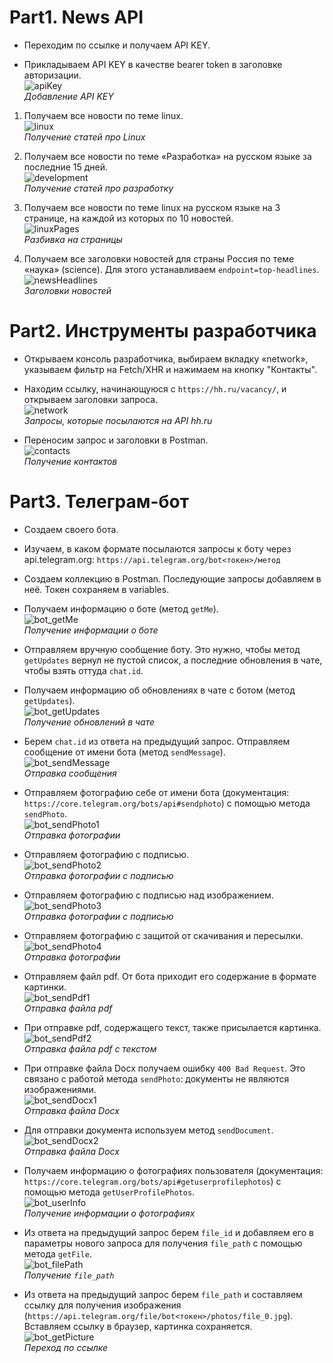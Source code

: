 # Part1. News API
- Переходим по ссылке и получаем API KEY.

- Прикладываем API KEY в качестве bearer token в заголовке авторизации.
<br>![apiKey](screenshots/part1/apiKey.png)
<br>*Добавление API KEY*

1. Получаем все новости по теме linux.
<br>![linux](screenshots/part1/linux.png)
<br>*Получение статей про Linux*

2. Получаем все новости по теме «Разработка» на русском языке за последние 15 дней.
<br>![development](screenshots/part1/development.png)
<br>*Получение статей про разработку*

3. Получаем все новости по теме linux на русском языке на 3 странице, на каждой из которых по 10 новостей.
<br>![linuxPages](screenshots/part1/linuxPages.png)
<br>*Разбивка на страницы*

4. Получаем все заголовки новостей для страны Россия по теме «наука» (science). Для этого устанавливаем `endpoint=top-headlines`.
<br>![newsHeadlines](screenshots/part1/newsHeadlines.png)
<br>*Заголовки новостей*

# Part2. Инструменты разработчика
- Открываем консоль разработчика, выбираем вкладку «network», указываем фильтр на Fetch/XHR и нажимаем на кнопку "Контакты".

- Находим ссылку, начинающуюся с `https://hh.ru/vacancy/`, и открываем заголовки запроса.
<br>![network](screenshots/part2/network.png)
<br>*Запросы, которые посылаются на API hh.ru*

- Переносим запрос и заголовки в Postman.
<br>![contacts](screenshots/part2/contacts.png)
<br>*Получение контактов*

# Part3. Телеграм-бот
- Создаем своего бота.

- Изучаем, в каком формате посылаются запросы к боту через api.telegram.org: `https://api.telegram.org/bot<токен>/метод`

- Создаем коллекцию в Postman. Последующие запросы добавляем в неё. Токен сохраняем в variables.

- Получаем информацию о боте (метод `getMe`).
<br>![bot_getMe](screenshots/part3/bot_getMe.png)
<br>*Получение информации о боте*

- Отправляем вручную сообщение боту. Это нужно, чтобы метод `getUpdates` вернул не пустой список, а последние обновления в чате, чтобы взять оттуда `chat.id`.

- Получаем информацию об обновлениях в чате с ботом (метод `getUpdates`).
<br>![bot_getUpdates](screenshots/part3/bot_getUpdates.png)
<br>*Получение обновлений в чате*

- Берем `chat.id` из ответа на предыдущий запрос. Отправляем сообщение от имени бота (метод `sendMessage`).
<br>![bot_sendMessage](screenshots/part3/bot_sendMessage.png)
<br>*Отправка сообщения*

- Отправляем фотографию себе от имени бота (документация: `https://core.telegram.org/bots/api#sendphoto`) с помощью метода `sendPhoto`.
<br>![bot_sendPhoto1](screenshots/part3/bot_sendPhoto1.png)
<br>*Отправка фотографии*

- Отправляем фотографию с подписью.
<br>![bot_sendPhoto2](screenshots/part3/bot_sendPhoto2.png)
<br>*Отправка фотографии с подписью*

- Отправляем фотографию с подписью над изображением.
<br>![bot_sendPhoto3](screenshots/part3/bot_sendPhoto3.png)
<br>*Отправка фотографии с подписью*

- Отправляем фотографию с защитой от скачивания и пересылки.
<br>![bot_sendPhoto4](screenshots/part3/bot_sendPhoto4.png)
<br>*Отправка фотографии*

- Отправляем файл pdf. От бота приходит его содержание в формате картинки.
<br>![bot_sendPdf1](screenshots/part3/bot_sendPdf1.png)
<br>*Отправка файла pdf*

- При отправке pdf, содержащего текст, также присылается картинка. 
<br>![bot_sendPdf2](screenshots/part3/bot_sendPdf2.png)
<br>*Отправка файла pdf с текстом*

- При отправке файла Docx получаем ошибку `400 Bad Request`. Это связано с работой метода `sendPhoto`: документы не являются изображениями.
<br>![bot_sendDocx1](screenshots/part3/bot_sendDocx1.png)
<br>*Отправка файла Docx*

- Для отправки документа используем метод `sendDocument`.
<br>![bot_sendDocx2](screenshots/part3/bot_sendDocx2.png)
<br>*Отправка файла Docx*

- Получаем информацию о фотографиях пользователя (документация: `https://core.telegram.org/bots/api#getuserprofilephotos`) с помощью метода `getUserProfilePhotos`.
<br>![bot_userInfo](screenshots/part3/bot_userInfo.png)
<br>*Получение информации о фотографиях*

- Из ответа на предыдущий запрос берем `file_id` и добавляем его в параметры нового запроса для получения `file_path` с помощью метода `getFile`.
<br>![bot_filePath](screenshots/part3/bot_filePath.png)
<br>*Получение `file_path`*

- Из ответа на предыдущий запрос берем `file_path` и составляем ссылку для получения изображения (`https://api.telegram.org/file/bot<токен>/photos/file_0.jpg`). Вставляем ссылку в браузер, картинка сохраняется.
<br>![bot_getPicture](screenshots/part3/getPicture.png)
<br>*Переход по ссылке*
